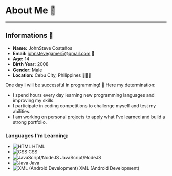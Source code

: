 # About Me 🚀

---

## Informations 📝

- **Name:** JohnSteve Costaños
- **Email:** [johnstevegamer5@gmail.com](mailto:johnstevegamer5@gmail.com) 📧
- **Age:** 14
- **Birth Year:** 2008
- **Gender:** Male
- **Location:** Cebu City, Philippines 🌴🇵🇭

One day I will be successful in programming! 🌟 Here my determination:
- I spend hours every day learning new programming languages and improving my skills.
- I participate in coding competitions to challenge myself and test my abilities.
- I am working on personal projects to apply what I've learned and build a strong portfolio.

### Languages I'm Learning:

- ![HTML](https://upload.wikimedia.org/wikipedia/commons/6/61/HTML5_logo_and_wordmark.svg) HTML
- ![CSS](https://upload.wikimedia.org/wikipedia/commons/d/d5/CSS3_logo_and_wordmark.svg) CSS
- ![JavaScript/NodeJS](https://upload.wikimedia.org/wikipedia/commons/6/6a/JavaScript-logo.png) JavaScript/NodeJS
- ![Java](https://upload.wikimedia.org/wikipedia/de/e/e1/Java-Logo.svg) Java
- ![XML (Android Development)](https://upload.wikimedia.org/wikipedia/commons/e/e8/Xml_logo.png) XML (Android Development)
